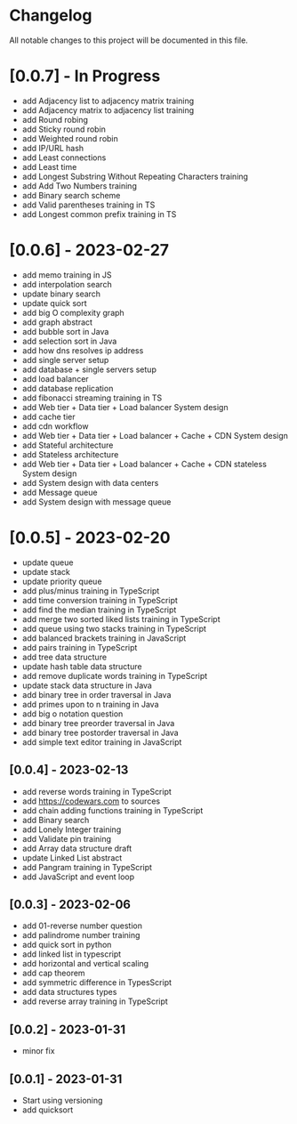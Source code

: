 # Changelog

All notable changes to this project will be documented in this file.
# [0.0.7] - In Progress
- add Adjacency list to adjacency matrix training
- add Adjacency matrix to adjacency list training
- add Round robing
- add Sticky round robin
- add Weighted round robin
- add IP/URL hash
- add Least connections
- add Least time
- add Longest Substring Without Repeating Characters training
- add Add Two Numbers training
- add Binary search scheme
- add Valid parentheses training in TS
- add Longest common prefix training in TS
# [0.0.6] - 2023-02-27

- add memo training in JS
- add interpolation search
- update binary search
- update quick sort
- add big O complexity graph
- add graph abstract
- add bubble sort in Java
- add selection sort in Java
- add how dns resolves ip address
- add single server setup 
- add database + single servers setup
- add load balancer
- add database replication
- add fibonacci streaming training in TS
- add Web tier + Data tier + Load balancer System design
- add cache tier
- add cdn workflow
- add Web tier + Data tier + Load balancer + Cache + CDN System design
- add Stateful architecture
- add Stateless architecture
- add Web tier + Data tier + Load balancer + Cache + CDN stateless System design
- add System design with data centers
- add Message queue
- add System design with message queue
  
# [0.0.5] - 2023-02-20
- update queue
- update stack
- update priority queue
- add plus/minus training in TypeScript
- add time conversion training in TypeScript
- add find the median training in TypeScript
- add merge two sorted liked lists training in TypeScript
- add queue using two stacks training in TypeScript
- add balanced brackets training in JavaScript
- add pairs training in TypeScript
- add tree data structure
- update hash table data structure
- add remove duplicate words training in TypeScript
- update stack data structure in Java
- add binary tree in order traversal in Java
- add primes upon to n training in Java
- add big o notation question
- add binary tree preorder traversal in Java
- add binary tree postorder traversal in Java
- add simple text editor training in JavaScript


## [0.0.4] - 2023-02-13
- add reverse words training in TypeScript
- add https://codewars.com to sources
- add chain adding functions training in TypeScript
- add Binary search
- add Lonely Integer training
- add Validate pin training
- add Array data structure draft
- update Linked List abstract
- add Pangram training in TypeScript
- add JavaScript and event loop
## [0.0.3] - 2023-02-06

- add 01-reverse number question
- add palindrome number training
- add quick sort in python
- add linked list in typescript
- add horizontal and vertical scaling
- add cap theorem
- add symmetric difference in TypesScript
- add data structures types
- add reverse array training in TypeScript

## [0.0.2] - 2023-01-31
- minor fix

## [0.0.1] - 2023-01-31

- Start using versioning
- add quicksort